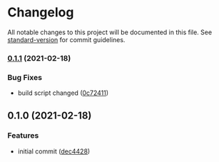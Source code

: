 # Changelog

All notable changes to this project will be documented in this file. See [standard-version](https://github.com/conventional-changelog/standard-version) for commit guidelines.

### [0.1.1](https://github.com/atayahmet/json-to-typing/compare/v0.1.0..v0.1.1) (2021-02-18)


### Bug Fixes

* build script changed ([0c72411](https://github.com/atayahmet/json-to-typing/commits/0c724110e89379d79e53311fcafb1518c94aa4cd))

## 0.1.0 (2021-02-18)


### Features

* initial commit ([dec4428](https://github.com/atayahmet/json-to-typing/commits/dec4428ebf8cdc618ac225a8e8d4d4257727ff94))

